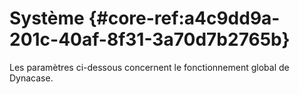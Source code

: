 # Système {#core-ref:a4c9dd9a-201c-40af-8f31-3a70d7b2765b}

Les paramètres ci-dessous concernent le fonctionnement global de Dynacase.
